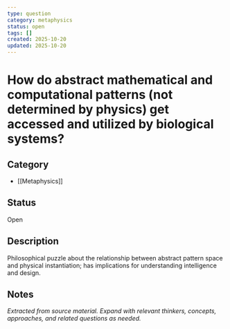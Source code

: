 ```yaml
---
type: question
category: metaphysics
status: open
tags: []
created: 2025-10-20
updated: 2025-10-20
---
```


# How do abstract mathematical and computational patterns (not determined by physics) get accessed and utilized by biological systems?

## Category

- [[Metaphysics]]

## Status

Open

## Description

Philosophical puzzle about the relationship between abstract pattern space and physical instantiation; has implications for understanding intelligence and design.

## Notes

*Extracted from source material. Expand with relevant thinkers, concepts, approaches, and related questions as needed.*
